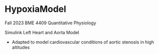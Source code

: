 # HypoxiaModel
Fall 2023 BME 4409 Quantitative Physiology 

Simulink Left Heart and Aorta Model 
- Adapted to model cardiovascular conditions of aortic stenosis in high altitudes
